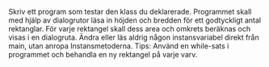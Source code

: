 Skriv ett program som testar den klass du deklarerade. Programmet skall 
med hjälp av dialogrutor läsa in höjden och bredden för ett godtyckligt antal 
rektanglar. För varje rektangel skall dess area och omkrets beräknas och visas 
i en dialogruta. Ändra eller läs aldrig någon instansvariabel direkt från main, 
utan anropa Instansmetoderna. Tips: Använd en while-sats i programmet och 
behandla en ny rektangel på varje varv.